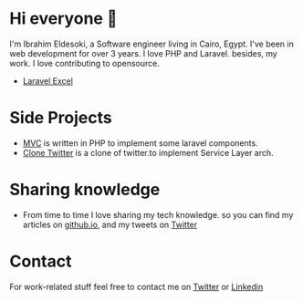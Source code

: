 # Hi everyone 👋
I'm Ibrahim Eldesoki, a Software engineer living in Cairo, Egypt. I've been in web development for over 3 years. I love PHP and Laravel. besides, my work. I love contributing to opensource.
- [Laravel Excel](https://github.com/SpartnerNL/Laravel-Excel/pull/3645)

# Side Projects
- [MVC](https://github.com/ibrahimeldesoki/MVC) is  written in PHP to implement some laravel components.
- [Clone Twitter](https://github.com/ibrahimeldesoki/cloneTwitter) is a clone of twitter.to implement Service Layer arch.

# Sharing knowledge
- From time to time I love sharing my tech knowledge. so you can find my articles on  [github.io](https://ibrahimeldesoki.github.io/),
and my tweets on [Twitter](https://twitter.com/Eldesokii96)
# Contact
For work-related stuff feel free to contact me on [Twitter](https://twitter.com/Eldesokii96/) or [Linkedin](https://www.linkedin.com/in/i-eldesoki1/)
